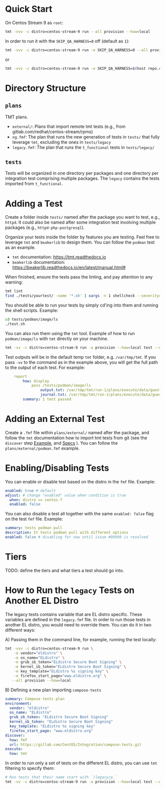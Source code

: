 # Quick Start

On Centos Stream 9 as `root`:


```sh
tmt -vvv -c distro=centos-stream-9 run --all provision --how=local
```

In order to run it with the `SKIP_QA_HARNESS=0` off (default as `1`):

```sh
tmt -vvv -c distro=centos-stream-9 run -e SKIP_QA_HARNESS=0 --all provision --how=local
```

or

```sh
tmt -vvv -c distro=centos-stream-9 run -e SKIP_QA_HARNESS=$(host repo.centos.qa > /dev/null; echo $?) --all provision --how=local
```


# Directory Structure

## `plans`

TMT plans.

* `external/`: Plans that import remote tmt tests (e.g., from gitlab.com/redhat/centos-stream/rpms)
* `ng.fmf`: The plan that runs the new generation of tests in `tests/` that fully leverage `tmt`, excluding the ones in `tests/legacy`
* `legacy.fmf`: The plan that runs the `t_functional` tests in `tests/legacy/`


## `tests`

Tests will be organized in one directory per packages and one directory per integration test comprising multiple packages.
The `legacy` contains the tests imported from `t_functional`.

# Adding a Test

Create a folder inside `tests/` named after the package you want to test, e.g., `httpd`. It could also be named after some integration test involving multiple packages (e.g., `httpd-php-postgresql`).

Organize your tests inside the folder by features you are testing. Feel free to leverage `tmt` and `beakerlib` to design them. You can follow the `podman` test as an example.

* `tmt` documentation: https://tmt.readthedocs.io
* `beakerlib` documentation: https://beakerlib.readthedocs.io/en/latest/manual.html#

When finished, ensure the tests pass the linting, and pay attention to any warning:
```sh
tmt lint
find ./tests/yourtest/ -name '*.sh' | xargs -n 1 shellcheck --severity=warning --shell=bash
```

You should be able to run your tests by simply cd'ing into them and running the shell scripts. Example:

```sh
cd tests/podman/image/ls
./test.sh
```

You can also run them using the `tmt` tool. Example of how to run `podman/image/ls` with `tmt` directly on your machine.

```sh
tmt -vv -c distro=centos-stream-9 run -a provision --how=local test --name /podman/image/ls
```

Test outputs will be in the default temp `tmt` folder, e.g. `/var/tmp/tmt`. If you pass `-vv` to the command as in the example above, you will get the full path to the output of each test. For example:

```yaml
    report
        how: display
            pass /tests/podman/image/ls
                output.txt: /var/tmp/tmt/run-1/plans/execute/data/guest/default-0/tests/podman/image/ls-1/output.txt
                journal.txt: /var/tmp/tmt/run-1/plans/execute/data/guest/default-0/tests/podman/image/ls-1/journal.txt
        summary: 1 test passed
```

# Adding an External Test

Create a `.fmf` file within `plans/external/` named after the package, and follow the `tmt` documentation how to import tmt tests from git (see the `discover` step [Example](https://tmt.readthedocs.io/en/stable/examples.html#plans), and [Specs](https://tmt.readthedocs.io/en/stable/spec/plans.html#spec-plans-discover) ). You can follow the `plans/external/podman.fmf` example.

# Enabling/Disabling Tests

You can enable or disable test based on the distro in the `fmf` file. Example:

```yaml
enabled: true # default
adjust: # change "enabled" value when condition is true
  when: distro == centos-7
  enabled: false
```

You can also disable a test all together with the same `enabled: false` flag on the test `fmf` file. Example:

```yaml
summary: tests podman pull
description: It tests podman pull with different options
enabled: false # disabling for now until issue #99999 is resolved
```

# Tiers

TODO: define the tiers and what tiers a test should go into.


# How to Run the `legacy` Tests on Another EL Distro

The legacy tests contains variable that are EL distro specific. These variables are defined in the `legacy.fmf` file. In order to run those tests in another EL distro, you would need to override them. You can do it in two different ways:

A) Passing them in the command line, for example, running the test locally:

```sh
tmt -vvv -c distro=centos-stream-9 run \
    -e vendor="eldistro" \
    -e os_name="ELdistro" \
    -e grub_sb_token="ELdistro Secure Boot Signing" \
    -e kernel_sb_token="ELdistro Secure Boot Signing" \
    -e key_template="ELdistro %s signing key" \
    -e firefox_start_page="www.eldistro.org" \
   --all provision --how=local
```

B) Defining a new plan importing `compose-tests`

```yaml
summary: Compose tests plan
environment:
  vendor: "eldistro"
  os_name: "ELdistro"
  grub_sb_token: "ELdistro Secure Boot Signing"
  kernel_sb_token: "ELdistro Secure Boot Signing"
  key_template: "ELdistro %s signing key"
  firefox_start_page: "www.eldistro.org"
discover:
  how: fmf
  url: https://gitlab.com/CentOS/Integration/compose-tests.git
execute:
  how: tmt
```

In order to run only a set of tests on the different EL distro, you can use `tmt` filtering to specify them:

```sh
# Run tests that their name start with `/legacy/p_`
tmt -vv -c distro=centos-stream-9 run -a provision --how=local test --name '/legacy/p_.*'
```
